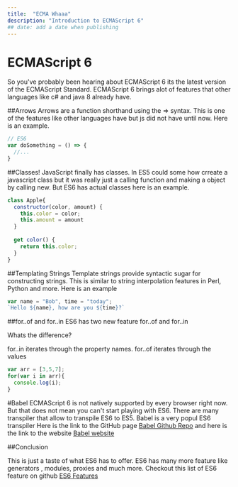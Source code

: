 ```yaml
---
title:  "ECMA Whaaa"
description: "Introduction to ECMAScript 6"
## date: add a date when publishing
---
```


# ECMAScript 6

So you've probably been hearing about ECMAScript 6 its the latest version of the ECMAScript Standard. ECMAScript 6 brings alot of features that other languages like c# and java 8 already have.

##Arrows
Arrows are a function shorthand using the => syntax. This is one of the features like other languages have but js did not have until now. Here is an example.

```javascript
// ES6
var doSomething = () => {
  //...
}
```

##Classes!
JavaScript finally has classes. In ES5 could some how crreate a javascript class but it was really just a calling function and making a object by calling new. But ES6 has actual classes here is an example.

```javascript
class Apple{
  constructor(color, amount) {
    this.color = color;
    this.amount = amount
  }
  
  get color() {
    return this.color;
  }
}
```

##Templating Strings
Template strings provide syntactic sugar for constructing strings. This is similar to string interpolation features in Perl, Python and more. Here is an example

```javascript
var name = "Bob", time = "today";
`Hello ${name}, how are you ${time}?`
```

##for..of and for..in
ES6 has two new feature for..of and for..in 

Whats the difference?

for..in iterates through the property names. for..of iterates through the values

```javascript
var arr = [3,5,7];
for(var i in arr){
  console.log(i);
}
```

#Babel
ECMAScript 6 is not natively supported by every browser right now. But that does not mean you can't start playing with ES6.  There are many transpiler that allow to transpile ES6 to ES5. Babel is a very popul ES6 transpiler Here is the link to the GitHub page [Babel Github Repo](https://github.com/babel/babel) and here is the link to the website [Babel website](https://babeljs.io)

##Conclusion 

This is just a taste of what ES6 has to offer. ES6 has many more feature like generators , modules, proxies and much more.
Checkout this list of ES6 feature on github [ES6 Features](https://github.com/lukehoban/es6features)

